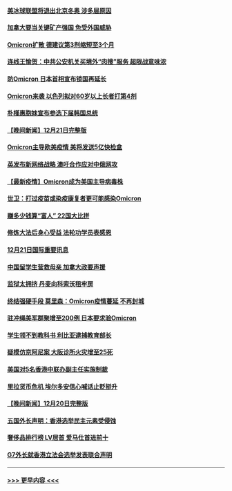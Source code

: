 #### [美冰球联盟将退出北京冬奥 涉多层原因](../pages/prog202/a103300234.md?t=12221300) 
#### [加拿大要当关键矿产强国 免受外国威胁](../pages/prog202/a103299986.md?t=12221300) 
#### [Omicron扩散 德建议第3剂缩短至3个月](../pages/prog202/a103300225.md?t=12221300) 
#### [连线王愉贺：中共公安机关买境外“肉搜”服务 超限战意味浓](../pages/prog202/a103300218.md?t=12221300) 
#### [防Omicron 日本首相宣布锁国再延长](../pages/prog202/a103300181.md?t=12221300) 
#### [Omicron来袭 以色列拟对60岁以上长者打第4剂](../pages/prog202/a103300162.md?t=12221300) 
#### [朴槿惠胞妹宣布参选下届韩国总统](../pages/prog202/a103300152.md?t=12221300) 
#### [【晚间新闻】12月21日完整版](../pages/prog202/a103300164.md?t=12221300) 
#### [Omicron主导欧美疫情 美将发送5亿快检盒](../pages/prog202/a103300040.md?t=12221300) 
#### [英发布新网络战略 澳吁合作应对中俄网攻](../pages/prog202/a103300034.md?t=12221300) 
#### [【最新疫情】Omicron成为美国主导病毒株](../pages/prog202/a103299855.md?t=12221300) 
#### [世卫：打过疫苗或染疫康复者更可能感染Omicron](../pages/prog202/a103299744.md?t=12221300) 
#### [赚多少钱算“富人” 22国大比拼](../pages/prog202/a103299649.md?t=12221300) 
#### [修炼大法后身心受益 法轮功学员表感恩](../pages/prog202/a103299627.md?t=12221300) 
#### [12月21日国际重要讯息](../pages/prog202/a103299615.md?t=12221300) 
#### [中国留学生营救母亲 加拿大政要声援](../pages/prog202/a103299586.md?t=12221300) 
#### [监狱太拥挤 丹麦向科索沃租牢房](../pages/prog202/a103299559.md?t=12221300) 
#### [终结强硬手段 莫里森：Omicron疫情蔓延 不再封城](../pages/prog202/a103299544.md?t=12221300) 
#### [驻冲绳美军群聚增至200例 日本要求验Omicron](../pages/prog202/a103299491.md?t=12221300) 
#### [学生领不到教科书 利比亚逮捕教育部长](../pages/prog202/a103299470.md?t=12221300) 
#### [疑模仿京阿尼案 大阪诊所火灾增至25死](../pages/prog202/a103299468.md?t=12221300) 
#### [美国对5名香港中联办副主任实施制裁](../pages/prog202/a103299454.md?t=12221300) 
#### [里拉货币危机 埃尔多安信心喊话止贬挺升](../pages/prog202/a103299370.md?t=12221300) 
#### [【晚间新闻】12月20日完整版](../pages/prog202/a103299321.md?t=12221300) 
#### [五国外长声明：香港选举民主元素受侵蚀](../pages/prog202/a103299276.md?t=12221300) 
#### [奢侈品排行榜 LV居首 爱马仕首进前十](../pages/prog202/a103299082.md?t=12221300) 
#### [G7外长就香港立法会选举发表联合声明](../pages/prog202/a103298942.md?t=12221300) 

----
#### [ >>> 更早内容 <<< ](../indexes/prog202-earlier.md)
